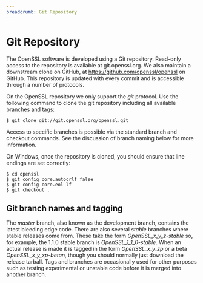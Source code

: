 ```yaml
---
breadcrumb: Git Repository
---
```

# Git Repository

The OpenSSL software is developed using a Git repository. Read-only access
to the repository is available at git.openssl.org. We also maintain a
downstream clone on GitHub, at <https://github.com/openssl/openssl> on
GitHub. This repository is updated with every commit and is accessible
through a number of protocols.

On the OpenSSL repository we only support the *git* protocol. Use the
following command to clone the git repository including all available
branches and tags:

``` console
$ git clone git://git.openssl.org/openssl.git
```

Access to specific branches is possible via the standard branch and
checkout commands. See the discussion of branch naming below for more
information.

On Windows, once the repository is cloned, you should ensure that line
endings are set correctly:

``` console
$ cd openssl
$ git config core.autocrlf false
$ git config core.eol lf
$ git checkout .
```

## Git branch names and tagging

The *master* branch, also known as the development branch, contains the
latest bleeding edge code. There are also several *stable* branches
where stable releases come from. These take the form
*OpenSSL\_x\_y\_z-stable* so, for example, the 1.1.0 stable branch is
*OpenSSL\_1\_1\_0-stable*. When an actual release is made it is tagged
in the form *OpenSSL\_x\_y\_zp* or a beta *OpenSSL\_x\_y\_xp-betan*,
though you should normally just download the release tarball. Tags and
branches are occasionally used for other purposes such as testing
experimental or unstable code before it is merged into another branch.
